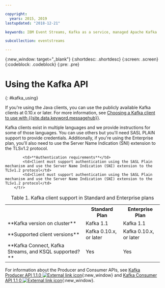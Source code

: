 ```yaml
---

copyright:
  years: 2015, 2019
lastupdated: "2018-12-21"

keywords: IBM Event Streams, Kafka as a service, managed Apache Kafka

subcollection: eventstreams

---
```


{:new_window: target="_blank"}
{:shortdesc: .shortdesc}
{:screen: .screen}
{:codeblock: .codeblock}
{:pre: .pre}

# Using the Kafka API
{: #kafka_using}

If you're using the Java clients, you can use the publicly available Kafka clients at 0.10.x or later. For more information, see [Choosing a Kafka client to use with {{site.data.keyword.messagehub}}](/docs/services/EventStreams?topic=eventstreams-kafka_clients#kafka_clients).

Kafka clients exist in multiple languages and we provide instructions for some of those languages. You can use others but you'll need SASL PLAIN support to provide credentials. Additionally, if you're using the Enterprise plan, you'll also need to use the Server Name Indication (SNI) extension to the TLSv1.2 protocol.

<table>
    <caption>Table 1. Kafka client support in Standard and Enterprise plans</caption>
      <tr>
	        <th></th>
		    <th>Standard Plan</th>
		    <th>Enterprise Plan</th>
        </tr>
	  		<tr>
			<td>**Kafka version on cluster**</td>
			<td>Kafka 1.1</td>
			<td>Kafka 1.1</td>
		</tr>
	  		<tr>
			<td>**Supported client versions**</td>
			<td>Kafka 0.10.x, or later</td>
			<td>Kafka 0.10.x, or later</td>
		</tr>
		<tr>
			<td>**Kafka Connect, Kafka Streams, and KSQL supported? **</td>
			<td>Yes</td>
			<td>Yes</td>
		</tr>

			<td>**Authentication requirements**</td>
			<td>Client must support authentication using the SASL Plain mechanism and use the Server Name Indication (SNI) extension to the TLSv1.2 protocol</td>
			<td>Client must support authentication using the SASL Plain mechanism and use the Server Name Indication (SNI) extension to the TLSv1.2 protocol</td>
		</tr>

</table>

For information about the Producer and Consumer APIs, see 
[Kafka Producer API 1.1.0 ![External link icon](../../icons/launch-glyph.svg "External link icon")](http://kafka.apache.org/11/javadoc/index.html?org/apache/kafka/clients/producer/KafkaProducer.html){:new_window} and 
[Kafka Consumer API 1.1 0 ![External link icon](../../icons/launch-glyph.svg "External link icon")](http://kafka.apache.org/11/javadoc/index.html?org/apache/kafka/clients/consumer/KafkaConsumer.html){:new_window}. 

